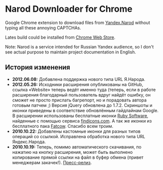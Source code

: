 # Narod Downloader for Chrome

Google Chrome extension to download files from [Yandex.Narod](http://narod.yandex.ru) without typing all these annoying CAPTCHAs.

Lates build could be installed from [Chrome Web Store](https://chrome.google.com/webstore/detail/ghbefppmmpdhcpeebokjjnkmdflcgbcn).

Note: Narod is a service intended for Russian Yandex audience, so I don't see actual purpose to maintain project documentation in English.

## История изменения

* **2012.06.08:** Добавлена поддержка нового типа URL Я.Народа.
* **2012.05.26:** Исходники расширения опубликованы на GitHub, ссылка «Website» теперь ведёт именно туда (теперь, если в работе расширения  благодарный пользователь вдруг найдёт ошибку, он сможет не просто прислать багрепорт, но и порадовать автора готовым патчем ;) Версия jQuery обновлена до 1.7.2. Скриншоты и иконки приведены в соответствие обновлённым гайдлайнам Google.  
В расширении использованы бесплатные иконки [Ruby Software](http://rubysoftware.nl), найденные с помощью сервиса [findicons.com](http://findicons.com). А так же иконки из бесплатного пака [Fatcow](http://fatcow.com/free-icons). Спасибо всем троим.
* **2010.10.22:** Добавлены кастомные иконки для разных типов операций со ссылкой. Исправлена обработка нового типа URL Яндекс.Народа.
* **2010.10.19:** Теперь, помимо автоматического скачивания, по нажатию на кнопку расширения, может быть выполнено копирование прямой ссылки на файл в буфер обмена (привет менеджерам закачек!). [Пресс-релиз](http://b23.ru/c3l2).
